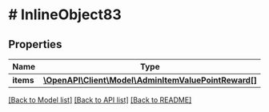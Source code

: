 # # InlineObject83

## Properties

Name | Type | Description | Notes
------------ | ------------- | ------------- | -------------
**items** | [**\OpenAPI\Client\Model\AdminItemValuePointReward[]**](AdminItemValuePointReward.md) |  | [optional]

[[Back to Model list]](../../README.md#models) [[Back to API list]](../../README.md#endpoints) [[Back to README]](../../README.md)

